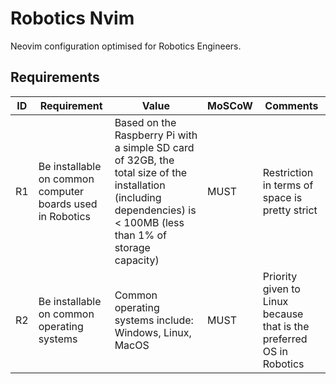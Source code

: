 # Robotics Nvim

Neovim configuration optimised for Robotics Engineers.

## Requirements

| ID | Requirement | Value | MoSCoW | Comments |
| --- | --- | --- | --- | --- |
| R1 | Be installable on common computer boards used in Robotics | Based on the Raspberry Pi with a simple SD card of 32GB, the total size of the installation (including dependencies) is < 100MB (less than 1% of storage capacity) | MUST | Restriction in terms of space is pretty strict |
| R2 | Be installable on common operating systems | Common operating systems include: Windows, Linux, MacOS | MUST | Priority given to Linux because that is the preferred OS in Robotics |
